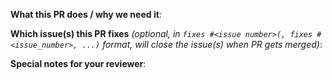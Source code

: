 <!--
Thanks for contributing to kubernetes/kops!  Here are some tips for you:
1. If this is your first time, read our contributor guidelines:

 https://git.k8s.io/kops/CONTRIBUTING.md

2. Also, you'll probably want to checkout our development documentation:

https://git.k8s.io/kops/docs/development

3. If the PR is unfinished, see how to mark it: https://git.k8s.io/community/contributors/guide/pull-requests.md#marking-unfinished-pull-requests

4. Finally, make sure all verifications and tests pass by running:
```
 make pr
```
-->

**What this PR does / why we need it**:

**Which issue(s) this PR fixes** *(optional, in `fixes #<issue number>(, fixes #<issue_number>, ...)` format, will close the issue(s) when PR gets merged)*:


**Special notes for your reviewer**:
